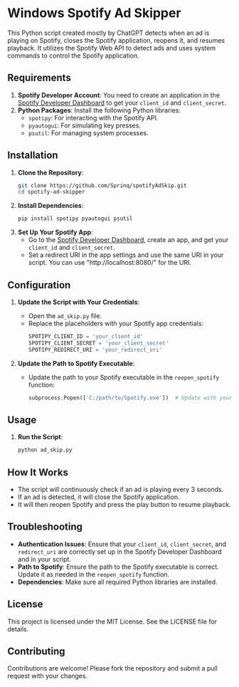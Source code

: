 # Windows Spotify Ad Skipper

This Python script created mostly by ChatGPT detects when an ad is playing on Spotify, closes the Spotify application, reopens it, and resumes playback. It utilizes the Spotify Web API to detect ads and uses system commands to control the Spotify application.

## Requirements

1. **Spotify Developer Account**: You need to create an application in the [Spotify Developer Dashboard](https://developer.spotify.com/dashboard/applications) to get your `client_id` and `client_secret`.
2. **Python Packages**: Install the following Python libraries:
   - `spotipy`: For interacting with the Spotify API.
   - `pyautogui`: For simulating key presses.
   - `psutil`: For managing system processes.

## Installation

1. **Clone the Repository**:
   ```bash
   git clone https://github.com/Sprinq/spotifyAdSkip.git
   cd spotify-ad-skipper
2. **Install Dependencies**:
   ```bash
   pip install spotipy pyautogui psutil
3. **Set Up Your Spotify App**:
   - Go to the [Spotify Developer Dashboard](https://developer.spotify.com/dashboard/applications), create an app, and get your `client_id` and `client_secret`.
   - Set a redirect URI in the app settings and use the same URI in your script. You can use "http://localhost:8080/" for the URI.

## Configuration

1. **Update the Script with Your Credentials**:
   - Open the `ad_skip.py` file.
   - Replace the placeholders with your Spotify app credentials:
     ```python
     SPOTIPY_CLIENT_ID = 'your_client_id'
     SPOTIPY_CLIENT_SECRET = 'your_client_secret'
     SPOTIPY_REDIRECT_URI = 'your_redirect_uri'
     ```

2. **Update the Path to Spotify Executable**:
   - Update the path to your Spotify executable in the `reopen_spotify` function:
     ```python
     subprocess.Popen(['C:/path/to/Spotify.exe'])  # Update with your Spotify path
     ```

## Usage

1. **Run the Script**:
   ```bash
   python ad_skip.py
## How It Works
- The script will continuously check if an ad is playing every 3 seconds.
- If an ad is detected, it will close the Spotify application.
- It will then reopen Spotify and press the play button to resume playback.

## Troubleshooting

- **Authentication Issues**: Ensure that your `client_id`, `client_secret`, and `redirect_uri` are correctly set up in the Spotify Developer Dashboard and in your script.
- **Path to Spotify**: Ensure the path to the Spotify executable is correct. Update it as needed in the `reopen_spotify` function.
- **Dependencies**: Make sure all required Python libraries are installed.

## License

This project is licensed under the MIT License. See the LICENSE file for details.

## Contributing

Contributions are welcome! Please fork the repository and submit a pull request with your changes.
